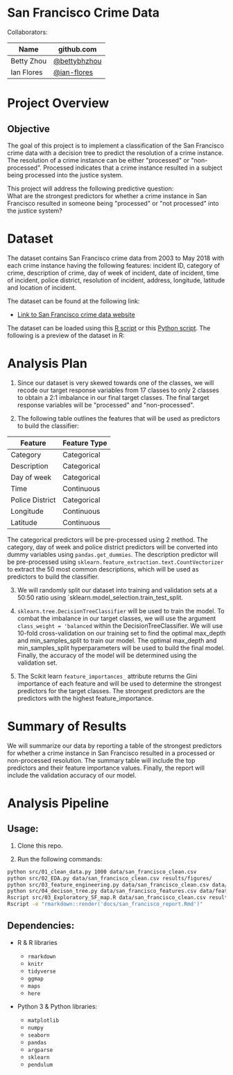# San Francisco Crime Data
Collaborators:

|Name| github.com |
|---|---|
|Betty Zhou |[@bettybhzhou](https://github.com/bettybhzhou)|
|Ian Flores |[@ian-flores](https://github.com/ian-flores)|

# Project Overview


## Objective  
The goal of this project is to implement a classification of the San Francisco crime data with a decision tree to predict the resolution of a crime instance. The resolution of a crime instance can be either "processed" or "non-processed". Processed indicates that a crime instance resulted in a subject being processed into the justice system.

This project will address the following predictive question:  
What are the strongest predictors for whether a crime instance in San Francisco resulted in someone being "processed" or "not processed" into the justice system?

# Dataset

The dataset contains San Francisco crime data from 2003 to May 2018 with each crime instance having the following features: incident ID, category of crime, description of crime, day of week of incident, date of incident, time of incident, police district, resolution of incident, address, longitude, latitude and location of incident.

The dataset can be found at the following link:  
- [Link to San Francisco crime data website](https://data.sfgov.org/Public-Safety/Police-Department-Incident-Reports-Historical-2003/tmnf-yvry)

The dataset can be loaded using this [R script](https://github.com/UBC-MDS/DSCI_522_SF_crime/blob/master/src/01_load-data.R)
or this [Python script](https://github.com/UBC-MDS/DSCI_522_SF_crime/blob/master/src/01_load-data.py). The following is a preview of the dataset in R:

# Analysis Plan

1. Since our dataset is very skewed towards one of the classes, we will recode our target response variables from 17 classes to only 2 classes to obtain a 2:1 imbalance in our final target classes. The final target response variables will be "processed" and "non-processed".

2. The following table outlines the features that will be used as predictors to build the classifier:

| Feature | Feature Type |
|---|---|
| Category | Categorical |
| Description | Categorical |
| Day of week | Categorical |
| Time | Continuous|
| Police District | Categorical |
| Longitude | Continuous |
| Latitude | Continuous |

The categorical predictors will be pre-processed using 2 method. The category, day of week and police district predictors will be converted into dummy variables using `pandas.get_dummies`. The description predictor will be pre-processed using `sklearn.feature_extraction.text.CountVectorizer` to extract the 50 most common descriptions, which will be used as predictors to build the classifier. 

3. We will randomly split our dataset into training and validation sets at a 50:50 ratio using `sklearn.model_selection.train_test_split.

3. `sklearn.tree.DecisionTreeClassifier` will be used to train the model. To combat the imbalance in our target classes, we will use the argument `class_weight = 'balanced` within the DecisionTreeClassifier. We will use 10-fold cross-validation on our training set to find the optimal max_depth and min_samples_split to train our model. The optimal max_depth and min_samples_split hyperparameters will be used to build the final model. Finally, the accuracy of the model will be determined using the validation set.

4. The Scikit learn `feature_importances_` attribute returns the Gini importance of each feature and will be used to determine the strongest predictors for the target classes. The strongest predictors are the predictors with the highest feature_importance.

# Summary of Results

We will summarize our data by reporting a table of the strongest predictors for whether a crime instance in San Francisco resulted in a processed or non-processed resolution. The summary table will include the top predictors and their feature importance values. Finally, the report will include the validation accuracy of our model.


# Analysis Pipeline

## Usage:

1. Clone this repo.

2. Run the following commands:

```bash
python src/01_clean_data.py 1000 data/san_francisco_clean.csv
python src/02_EDA.py data/san_francisco_clean.csv results/figures/
python src/03_feature_engineering.py data/san_francisco_clean.csv data/san_francisco_features.csv
python src/04_decison_tree.py data/san_francisco_features.csv data/feature_results.csv
Rscript src/03_Exploratory_SF_map.R data/san_francisco_clean.csv results/figures/
Rscript -e "rmarkdown::render('docs/san_francisco_report.Rmd')"
```


## Dependencies:
- R & R libraries
  - `rmarkdown`  
  - `knitr`  
  - `tidyverse`  
  - `ggmap`  
  - `maps`
  - `here`

- Python 3 & Python libraries:
  - `matplotlib`
  - `numpy`
  - `seaborn`
  - `pandas`
  - `argparse`
  - `sklearn`
  - `pendulum`

